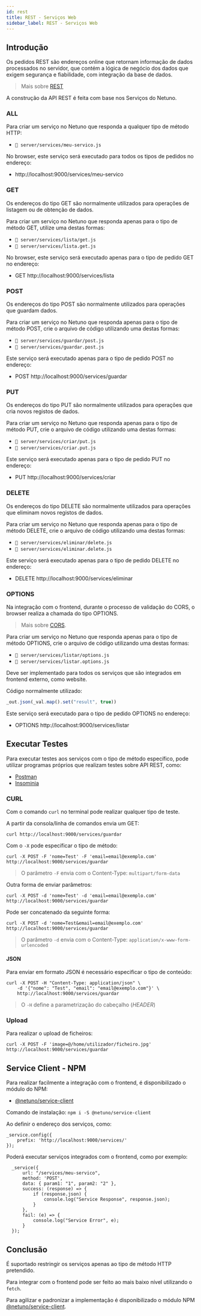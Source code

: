 ```yaml
---
id: rest
title: REST - Serviços Web
sidebar_label: REST - Serviços Web
---
```


## Introdução

Os pedidos REST são endereços online que retornam informação de dados processados no servidor, que contém a lógica de negócio dos dados que exigem segurança e fiabilidade, com integração da base de dados.

> Mais sobre <a href="https://developer.mozilla.org/pt-BR/docs/Glossary/REST" target="_blank">REST</a>

A construção da API REST é feita com base nos Serviços do Netuno.

### ALL

Para criar um serviço no Netuno que responda a qualquer tipo de método HTTP:

- `📂 server/services/meu-servico.js`

No browser, este serviço será executado para todos os tipos de pedidos no endereço:

- http://localhost:9000/services/meu-servico

### GET

Os endereços do tipo GET são normalmente utilizados para operações de listagem ou de obtenção de dados.

Para criar um serviço no Netuno que responda apenas para o tipo de método GET, utilize uma destas formas:

- `📂 server/services/lista/get.js`
- `📂 server/services/lista.get.js`

No browser, este serviço será executado apenas para o tipo de pedido GET no endereço:

- GET http://localhost:9000/services/lista

### POST

Os endereços do tipo POST são normalmente utilizados para operações que guardam dados.

Para criar um serviço no Netuno que responda apenas para o tipo de método POST, crie o arquivo de código utilizando uma destas formas:

- `📂 server/services/guardar/post.js`
- `📂 server/services/guardar.post.js`

Este serviço será executado apenas para o tipo de pedido POST no endereço:

- POST http://localhost:9000/services/guardar

### PUT

Os endereços do tipo PUT são normalmente utilizados para operações que cria novos registos de dados.

Para criar um serviço no Netuno que responda apenas para o tipo de método PUT, crie o arquivo de código utilizando uma destas formas:

- `📂 server/services/criar/put.js`
- `📂 server/services/criar.put.js`

Este serviço será executado apenas para o tipo de pedido PUT no endereço:

- PUT http://localhost:9000/services/criar

### DELETE

Os endereços do tipo DELETE são normalmente utilizados para operações que eliminam novos registos de dados.

Para criar um serviço no Netuno que responda apenas para o tipo de método DELETE, crie o arquivo de código utilizando uma destas formas:

- `📂 server/services/eliminar/delete.js`
- `📂 server/services/eliminar.delete.js`

Este serviço será executado apenas para o tipo de pedido DELETE no endereço:

- DELETE http://localhost:9000/services/eliminar

### OPTIONS

Na integração com o frontend, durante o processo de validação do CORS, o browser realiza a chamada do tipo OPTIONS.

> Mais sobre <a href="https://pt.wikipedia.org/wiki/Cross-origin_resource_sharing" target="_blank">CORS</a>.

Para criar um serviço no Netuno que responda apenas para o tipo de método OPTIONS, crie o arquivo de código utilizando uma destas formas:

- `📂 server/services/listar/options.js`
- `📂 server/services/listar.options.js`

Deve ser implementado para todos os serviços que são integrados em frontend externo, como website.

Código normalmente utilizado:

```javascript
_out.json(_val.map().set("result", true))
```

Este serviço será executado para o tipo de pedido OPTIONS no endereço:

- OPTIONS http://localhost:9000/services/listar

## Executar Testes

Para executar testes aos serviços com o tipo de método específico, pode utilizar programas próprios que realizam testes sobre API REST, como:

- <a href="https://www.postman.com/" target="_blank">Postman</a>
- <a href="https://insomnia.rest/" target="_blank">Insominia</a>

### CURL

Com o comando `curl` no terminal pode realizar qualquer tipo de teste.

A partir da consola/linha de comandos envia um GET:

```
curl http://localhost:9000/services/guardar
```

Com o `-X` pode específicar o tipo de método:

```
curl -X POST -F 'nome=Test' -F 'email=email@exemplo.com' http://localhost:9000/services/guardar
```

> O parâmetro `-F` envia com o Content-Type: `multipart/form-data`

Outra forma de enviar parâmetros:

```
curl -X POST -d 'nome=Test' -d 'email=email@exemplo.com' http://localhost:9000/services/guardar
```

Pode ser concatenado da seguinte forma:

```
curl -X POST -d 'nome=Test&email=email@exemplo.com' http://localhost:9000/services/guardar
```

> O parâmetro `-d` envia com o Content-Type: `application/x-www-form-urlencoded`

#### JSON

Para enviar em formato JSON é necessário especificar o tipo de conteúdo:

```
curl -X POST -H "Content-Type: application/json" \
    -d '{"nome": "Test", "email": "email@exemplo.com"}' \
    http://localhost:9000/services/guardar
```

> O `-H` define a parametrização do cabeçalho (_HEADER_)

### Upload

Para realizar o upload de ficheiros:

```
curl -X POST -F 'image=@/home/utilizador/ficheiro.jpg' http://localhost:9000/services/guardar
```

## Service Client - NPM

Para realizar facilmente a integração com o frontend, é disponibilizado o módulo do NPM:

- [@netuno/service-client](https://www.npmjs.com/package/@netuno/service-client)

Comando de instalação: `npm i -S @netuno/service-client`

Ao definir o endereço dos serviços, como:

```
_service.config({
    prefix: 'http://localhost:9000/services/'
});
```

Poderá executar serviços integrados com o frontend, como por exemplo:

```
  _service({
      url: "/services/meu-servico",
      method: 'POST',
      data: { param1: "1", param2: "2" },
      success: (response) => {
          if (response.json) {
              console.log("Service Response", response.json);
          }
      },
      fail: (e) => {
          console.log("Service Error", e);
      }
  });
```

## Conclusão

É suportado restringir os serviços apenas ao tipo de método HTTP pretendido.

Para integrar com o frontend pode ser feito ao mais baixo nível utilizando o `fetch`.

Para agilizar e padronizar a implementação é disponibilizado o módulo NPM [@netuno/service-client](https://www.npmjs.com/package/@netuno/service-client).
